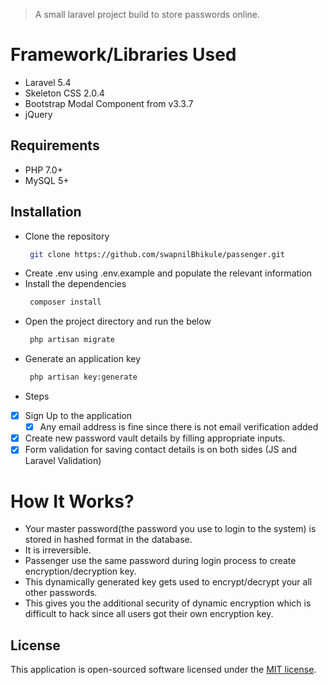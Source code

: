 
> A small laravel project build to store passwords online.

# Framework/Libraries Used
- Laravel 5.4
- Skeleton CSS 2.0.4
- Bootstrap Modal Component from v3.3.7
- jQuery

## Requirements
- PHP 7.0+
- MySQL 5+

## Installation
- Clone the repository
  ```bash
   git clone https://github.com/swapnilBhikule/passenger.git
  ```
- Create .env using .env.example and populate the relevant information
- Install the dependencies
  ```bash
   composer install
  ```
- Open the project directory and run the below
  ```bash
   php artisan migrate
  ```
- Generate an application key
  ```bash
   php artisan key:generate
  ```
- Steps
- [X] Sign Up to the application
  - [x] Any email address is fine since there is not email verification added
- [x] Create new password vault details by filling appropriate inputs.
- [x] Form validation for saving contact details is on both sides (JS and Laravel Validation)

# How It Works?
- Your master password(the password you use to login to the system) is stored in hashed format in the database.
- It is irreversible. 
- Passenger use the same password during login process to create encryption/decryption key.
- This dynamically generated key gets used to encrypt/decrypt your all other passwords.
- This gives you the additional security of dynamic encryption which is difficult to hack since all users got their
own encryption key.

## License

This application is open-sourced software licensed under the [MIT license](http://opensource.org/licenses/MIT).
